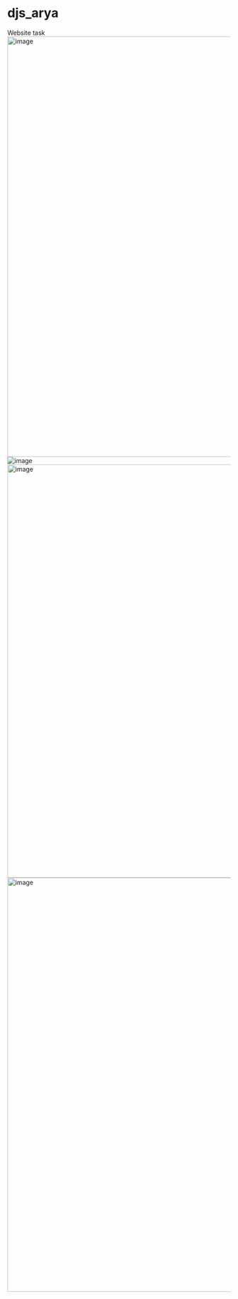 # djs_arya
Website task
<img width="947" alt="image" src="https://user-images.githubusercontent.com/102247811/210208250-76e56072-60b4-4da0-a860-373240d21783.png">
![image](https://user-images.githubusercontent.com/102247811/210208260-80716509-5ccc-498d-9bb6-99fd0903ee46.png)
<img width="931" alt="image" src="https://user-images.githubusercontent.com/102247811/210208339-085e6394-5295-4076-9472-102c05041421.png">
<img width="933" alt="image" src="https://user-images.githubusercontent.com/102247811/210208402-c71faf74-a627-4ab7-a20c-30d0d95a1dd2.png">
